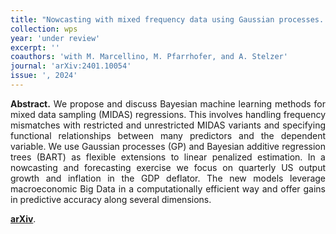 ```yaml
---
title: "Nowcasting with mixed frequency data using Gaussian processes. [WP](https://doi.org/10.48550/arXiv.2402.10574)"
collection: wps
year: 'under review'
excerpt: ''
coauthors: 'with M. Marcellino, M. Pfarrhofer, and A. Stelzer'
journal: 'arXiv:2401.10054'
issue: ', 2024'
---
```

<p align="justify"> <b>Abstract.</b> We propose and discuss Bayesian machine learning methods for mixed data sampling (MIDAS) regressions. This involves handling frequency mismatches with restricted and unrestricted MIDAS variants and specifying functional relationships between many predictors and the dependent variable. We use Gaussian processes (GP) and Bayesian additive regression trees (BART) as flexible extensions to linear penalized estimation. In a nowcasting and forecasting exercise we focus on quarterly US output growth and inflation in the GDP deflator. The new models leverage macroeconomic Big Data in a computationally efficient way and offer gains in predictive accuracy along several dimensions.
</p>

[**arXiv**](https://doi.org/10.48550/arXiv.2402.10574).

